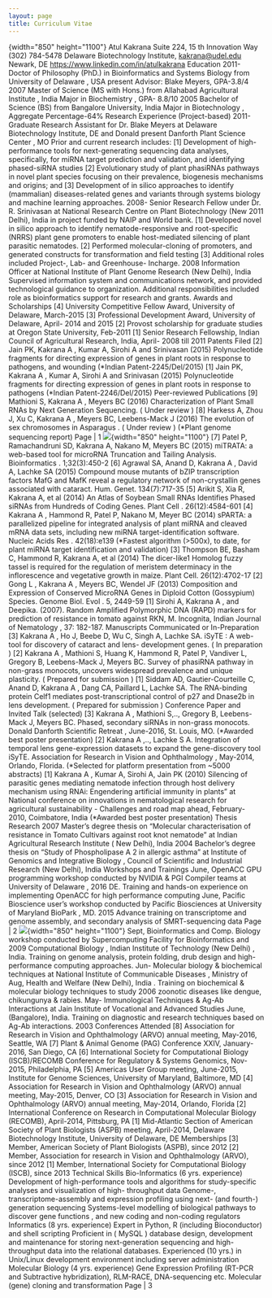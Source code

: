 ```yaml
---
layout: page
title: Curriculum Vitae
---
```


[](page_001.jpg){width="850" height="1100"}
Atul Kakrana
Suite 224, 15 th Innovation Way
(302) 784-5478
Delaware Biotechnology Institute,
kakrana@udel.edu
Newark, DE
https://www.linkedin.com/in/atulkakrana
Education
2011-
Doctor of Philosophy (PhD.) in Bioinformatics and Systems Biology from University of Delaware , USA
present
Advisor: Blake Meyers, GPA-3.8/4
2007
Master of Science (MS with Hons.) from Allahabad Agricultural Institute , India
Major in Biochemistry , GPA- 8.8/10
2005
Bachelor of Science (BS) from Bangalore University, India
Major in Biotechnology , Aggregate Percentage-64%
Research Experience (Project-based)
2011-
Graduate Research Assistant for Dr. Blake Meyers at Delaware Biotechnology Institute, DE and Donald
present
Danforth Plant Science Center , MO
Prior and current research includes:
\[1\] Development of high-performance tools for next-generating sequencing data analyses, specifically, for
miRNA target prediction and validation, and identifying phased-siRNA studies
\[2\] Evolutionary study of plant phasiRNAs pathways in novel plant species focusing on their prevalence,
biogenesis mechanisms and origins; and
\[3\] Development of in silico approaches to identify (mammalian) diseases-related genes and variants through
systems biology and machine learning approaches.
2008-
Senior Research Fellow under Dr. R. Srinivasan at National Research Centre on Plant Biotechnology (New
2011
Delhi), India in project funded by NAIP and World bank.
\[1\] Developed novel in silico approach to identify nematode-responsive and root-specific (NRRS) plant gene
promoters to enable host-mediated silencing of plant parasitic nematodes.
\[2\] Performed molecular-cloning of promoters, and generated constructs for transformation and field testing
\[3\] Additional roles included Project-, Lab- and Greenhouse- Incharge.
2008
Information Officer at National Institute of Plant Genome Research (New Delhi), India
Supervised information system and communications network, and provided technological guidance to
organization. Additional responsibilities included role as bioinformatics support for research and grants.
Awards and Scholarships
\[4\]
University Competitive Fellow Award, University of Delaware, March-2015
\[3\]
Professional Development Award, University of Delaware, April- 2014 and 2015
\[2\]
Provost scholarship for graduate studies at Oregon State University, Feb-2011
\[1\]
Senior Research Fellowship, Indian Council of Agricultural Research, India, April- 2008 till 2011
Patents Filed
\[2\]
Jain PK, Kakrana A , Kumar A, Sirohi A and Srinivasan (2015) Polynucleotide fragments for directing expression of
genes in plant roots in response to pathogens, and wounding (\*Indian Patent-2245/Del/2015)
\[1\]
Jain PK, Kakrana A , Kumar A, Sirohi A and Srinivasan (2015) Polynucleotide fragments for directing expression of
genes in plant roots in response to pathogens (\*Indian Patent-2246/Del/2015)
Peer-reviewed Publications
\[9\]
Mathioni S, Kakrana A , Meyers BC (2016) Characterization of Plant Small RNAs by Next Generation Sequencing.
( Under review )
\[8\]
Harkess A, Zhou J, Xu C, Kakrana A , Meyers BC, Leebens-Mack J (2016) The evolution of sex chromosomes in
Asparagus . ( Under review ) (\*Plant genome sequencing report)
Page | 1
![](page_002.jpg){width="850" height="1100"}
\[7\]
Patel P, Ramachandruni SD, Kakrana A, Nakano M, Meyers BC (2015) miTRATA: a web-based tool for microRNA
Truncation and Tailing Analysis. Bioinformatics . 1;32(3):450-2
\[6\]
Agrawal SA, Anand D, Kakrana A , David A, Lachke SA (2015) Compound mouse mutants of bZIP transcription
factors MafG and MafK reveal a regulatory network of non-crystallin genes associated with cataract. Hum. Genet.
134(7):717-35
\[5\]
Arikit S, Xia R, Kakrana A, et al (2014) An Atlas of Soybean Small RNAs Identifies Phased siRNAs from Hundreds of
Coding Genes. Plant Cell . 26(12):4584-601
\[4\]
Kakrana A , Hammond R, Patel P, Nakano M, Meyer BC (2014) sPARTA: a parallelized pipeline for integrated analysis
of plant miRNA and cleaved mRNA data sets, including new miRNA target-identification software. Nucleic Acids
Res . 42(18):e139 (\*Fastest algorithm (>500x), to date, for plant miRNA target identification and validation)
\[3\]
Thompson BE, Basham C, Hammond R, Kakrana A, et al (2014) The dicer-like1 Homolog fuzzy tassel is required for
the regulation of meristem determinacy in the inflorescence and vegetative growth in maize. Plant Cell.
26(12):4702-17
\[2\]
Gong L , Kakrana A , Meyers BC, Wendel JF (2013) Composition and Expression of Conserved MicroRNA Genes in
Diploid Cotton (Gossypium) Species. Genome Biol. Evol . 5, 2449-59
\[1\]
Sirohi A, Kakrana A , and Deepika. (2007). Random Amplified Polymorphic DNA (RAPD) markers for prediction of
resistance in tomato against RKN, M. Incognita, Indian Journal of Nematology , 37: 182-187.
Manuscripts Communicated or In-Preparation
\[3\]
Kakrana A , Ho J, Beebe D, Wu C, Singh A, Lachke SA. iSyTE : A web-tool for discovery of cataract and lens-
development genes. ( In preparation )
\[2\]
Kakrana A , Mathioni S, Huang K, Hammond R, Patel P, Vandiver L, Gregory B, Leebens-Mack J, Meyers BC. Survey
of phasiRNA pathway in non-grass monocots, uncovers widespread prevalence and unique plasticity. ( Prepared
for submission )
\[1\]
Siddam AD, Gautier-Courteille C, Anand D, Kakrana A , Dang CA, Paillard L, Lachke SA. The RNA-binding protein
Celf1 mediates post-transcriptional control of p27 and Dnase2b in lens development. ( Prepared for submission )
Conference Paper and Invited Talk (selected)
\[3\]
Kakrana A , Mathioni S,.., Gregory B, Leebens-Mack J, Meyers BC. Phased, secondary siRNAs in non-grass
monocots. Donald Danforth Scientific Retreat , June-2016, St. Louis, MO. (\*Awarded best poster presentation)
\[2\]
Kakrana A ,.., Lachke S A. Integration of temporal lens gene-expression datasets to expand the gene-discovery tool
iSyTE. Association for Research in Vision and Ophthalmology , May-2014, Orlando, Florida. (\*Selected for platform
presentation from \~5000 abstracts)
\[1\]
Kakrana A , Kumar A, Sirohi A, Jain PK (2010) Silencing of parasitic genes mediating nematode infection through
host delivery mechanism using RNAi: Engendering artificial immunity in plants” at National conference on
innovations in nematological research for agricultural sustainability - Challenges and road map ahead, February-
2010, Coimbatore, India (\*Awarded best poster presentation)
Thesis Research
2007
Master’s degree thesis on “Molecular characterisation of resistance in Tomato Cultivars against root knot
nematode” at Indian Agricultural Research Institute ( New Delhi), India
2004
Bachelor’s degree thesis on “Study of Phospholipase A 2 in allergic asthma” at Institute of Genomics and
Integrative Biology , Council of Scientific and Industrial Research (New Delhi), India
Workshops and Trainings
June,
OpenACC GPU programming workshop conducted by NVIDIA & PGI Compiler teams at University of Delaware ,
2016
DE. Training and hands-on experience on implementing OpenACC for high performance computing
June,
Pacific Bioscience user’s workshop conducted by Pacific Biosciences at University of Maryland BioPark , MD.
2015
Advance training on transcriptome and genome assembly, and secondary analysis of SMRT-sequencing data
Page | 2
![](page_003.jpg){width="850" height="1100"}
Sept,
Bioinformatics and Comp. Biology workshop conducted by Supercomputing Facility for Bioinformatics and
2009
Computational Biology , Indian Institute of Technology (New Delhi) , India. Training on genome analysis, protein
folding, drub design and high-performance computing approaches.
Jun-
Molecular biology & biochemical techniques at National Institute of Communicable Diseases , Ministry of
Aug,
Health and Welfare (New Delhi), India . Training on biochemical & molecular biology techniques to study
2006
zoonotic diseases like dengue, chikungunya & rabies.
May-
Immunological Techniques & Ag-Ab Interactions at Jain Institute of Vocational and Advanced Studies
June,
(Bangalore), India. Training on diagnostic and research techniques based on Ag-Ab interactions.
2003
Conferences Attended
\[8\]
Association for Research in Vision and Ophthalmology (ARVO) annual meeting, May-2016, Seattle, WA
\[7\]
Plant & Animal Genome (PAG) Conference XXIV, January-2016, San Diego, CA
\[6\]
International Society for Computational Biology (ISCB)/RECOMB Conference for Regulatory & Systems Genomics,
Nov-2015, Philadelphia, PA
\[5\]
Americas User Group meeting, June-2015, Institute for Genome Sciences, University of Maryland, Baltimore, MD
\[4\]
Association for Research in Vision and Ophthalmology (ARVO) annual meeting, May-2015, Denver, CO
\[3\]
Association for Research in Vision and Ophthalmology (ARVO) annual meeting, May-2014, Orlando, Florida
\[2\]
International Conference on Research in Computational Molecular Biology (RECOMB), April-2014, Pittsburg, PA
\[1\]
Mid-Atlantic Section of American Society of Plant Biologists (ASPB) meeting, April-2014, Delaware Biotechnology
Institute, University of Delaware, DE
Memberships
\[3\]
Member, American Society of Plant Biologists (ASPB), since 2012
\[2\]
Member, Association for research in Vision and Ophthalmology (ARVO), since 2012
\[1\]
Member, International Society for Computational Biology (ISCB), since 2013
Technical Skills
Bio-Informatics (6 yrs. experience)
Development of high-performance tools and algorithms for study-specific analyses and visualization of high-
throughput data
Genome-, transcriptome-assembly and expression profiling using next- (and fourth-) generation sequencing
Systems-level modelling of biological pathways to discover gene functions , and new coding and non-coding
regulators
Informatics (8 yrs. experience)
Expert in Python, R (including Bioconductor) and shell scripting
Proficient in ( MySQL ) database design, development and maintenance for storing next-generation sequencing
and high-throughput data into the relational databases.
Experienced (10 yrs.) in Unix/Linux development environment including server administration
Molecular Biology (4 yrs. experience)
Gene Expression Profiling (RT-PCR and Subtractive hybridization), RLM-RACE, DNA-sequencing etc.
Molecular (gene) cloning and transformation
Page | 3
